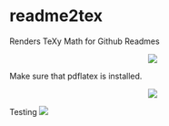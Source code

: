 # readme2tex
Renders TeXy Math for Github Readmes

<p align="center"><img src="https://raw.githubusercontent.com/leegao/readme2tex/master/svgs/010208120712d10736ce1538c65cea64.svg"/></p>

Make sure that pdflatex is installed.
<p align="center"><img src="https://raw.githubusercontent.com/leegao/readme2tex/master/svgs/68f54940fab28a56a92825fdd2858e01.svg"/></p>

Testing <img src="https://raw.githubusercontent.com/leegao/readme2tex/master/svgs/95c12626cfd2b3a373ef42123ae3e510.svg"/>